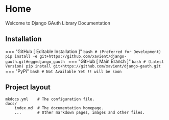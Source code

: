 # Home
Welcome to Django GAuth Library Documentation


## Installation

=== "GitHub [ Editable Installation ]"
    ```bash
    # (Preferred for Development)
    pip install -e git+https://github.com/xavient/django-gauth.git#egg=django_gauth
    ```
=== "GitHub [ Main Branch ]"
    ```bash
    # (Latest Version)
    pip install git+https://github.com/xavient/django-gauth.git
    ```
=== "PyPi"
    ```bash
    # Not Available Yet !! will be soon
    ```

## Project layout

    mkdocs.yml    # The configuration file.
    docs/
        index.md  # The documentation homepage.
        ...       # Other markdown pages, images and other files.
